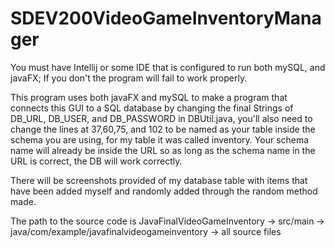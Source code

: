 # SDEV200VideoGameInventoryManager

You must have Intellij or some IDE that is configured to run both mySQL, and javaFX; If you don't the program will fail to work properly.

This program uses both javaFX and mySQL to make a program that connects this GUI to a SQL database by changing the final Strings of DB_URL, DB_USER, and DB_PASSWORD in DBUtil.java, you'll also need to change the lines at 37,60,75, and 102 to be named as your table inside the schema you are using, for my table it was called inventory. Your schema name will already be inside the URL so as long as the schema name in the URL is correct, the DB will work correctly. 

There will be screenshots provided of my database table with items that have been added myself and randomly added through the random method made.

The path to the source code is JavaFinalVideoGameInventory -> src/main -> java/com/example/javafinalvideogameinventory -> all source files 
